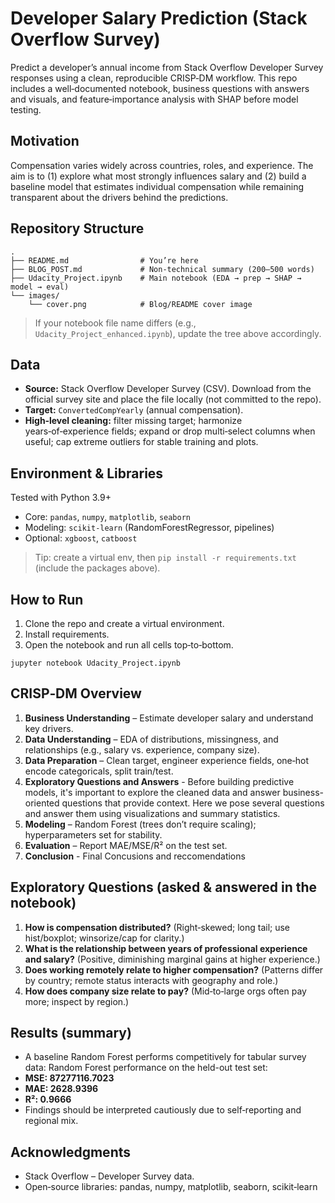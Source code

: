 # Developer Salary Prediction (Stack Overflow Survey)

Predict a developer’s annual income from Stack Overflow Developer Survey responses using a clean, reproducible CRISP‑DM workflow. This repo includes a well‑documented notebook, business questions with answers and visuals, and feature‑importance analysis with SHAP before model testing.

## Motivation
Compensation varies widely across countries, roles, and experience. The aim is to (1) explore what most strongly influences salary and (2) build a baseline model that estimates individual compensation while remaining transparent about the drivers behind the predictions.

## Repository Structure
```
.
├── README.md                # You’re here
├── BLOG_POST.md             # Non‑technical summary (200–500 words)
├── Udacity_Project.ipynb    # Main notebook (EDA → prep → SHAP → model → eval)
└── images/
    └── cover.png            # Blog/README cover image
```
> If your notebook file name differs (e.g., `Udacity_Project_enhanced.ipynb`), update the tree above accordingly.

## Data
- **Source:** Stack Overflow Developer Survey (CSV). Download from the official survey site and place the file locally (not committed to the repo).
- **Target:** `ConvertedCompYearly` (annual compensation).
- **High‑level cleaning:** filter missing target; harmonize years‑of‑experience fields; expand or drop multi‑select columns when useful; cap extreme outliers for stable training and plots.

## Environment & Libraries
Tested with Python 3.9+
- Core: `pandas`, `numpy`, `matplotlib`, `seaborn`
- Modeling: `scikit-learn` (RandomForestRegressor, pipelines)
- Optional: `xgboost`, `catboost`

> Tip: create a virtual env, then `pip install -r requirements.txt` (include the packages above).

## How to Run
1) Clone the repo and create a virtual environment.  
2) Install requirements.  
3) Open the notebook and run all cells top‑to‑bottom.

```
jupyter notebook Udacity_Project.ipynb
```

## CRISP‑DM Overview
1. **Business Understanding** – Estimate developer salary and understand key drivers.  
2. **Data Understanding** – EDA of distributions, missingness, and relationships (e.g., salary vs. experience, company size).  
3. **Data Preparation** – Clean target, engineer experience fields, one‑hot encode categoricals, split train/test.
4. **Exploratory Questions and Answers** - Before building predictive models, it's important to explore the cleaned data and answer business-oriented questions that provide context. Here we pose several questions and answer them using visualizations and summary statistics.
5. **Modeling** – Random Forest (trees don’t require scaling); hyperparameters set for stability.  
6. **Evaluation** – Report MAE/MSE/R² on the test set.  
7. **Conclusion** - Final Concusions and reccomendations

## Exploratory Questions (asked & answered in the notebook)
1. **How is compensation distributed?** (Right‑skewed; long tail; use hist/boxplot; winsorize/cap for clarity.)  
2. **What is the relationship between years of professional experience and salary?** (Positive, diminishing marginal gains at higher experience.)  
3. **Does working remotely relate to higher compensation?** (Patterns differ by country; remote status interacts with geography and role.)  
4. **How does company size relate to pay?** (Mid‑to‑large orgs often pay more; inspect by region.)  

## Results (summary)
- A baseline Random Forest performs competitively for tabular survey data:
Random Forest performance on the held-out test set:
- **MSE: 87277116.7023**
- **MAE: 2628.9396**
- **R²: 0.9666**
- Findings should be interpreted cautiously due to self‑reporting and regional mix.

## Acknowledgments
- Stack Overflow – Developer Survey data.  
- Open‑source libraries: pandas, numpy, matplotlib, seaborn, scikit‑learn
